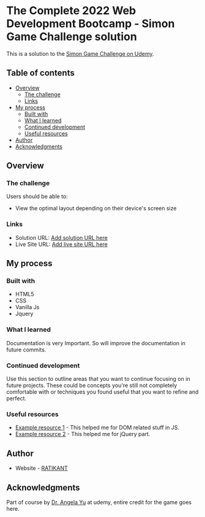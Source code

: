 # The Complete 2022 Web Development Bootcamp - Simon Game Challenge solution

This is a solution to the [Simon Game Challenge on Udemy](https://www.udemy.com/course/the-complete-web-development-bootcamp). 
## Table of contents

- [Overview](#overview)
  - [The challenge](#the-challenge)
  - [Links](#links)
- [My process](#my-process)
  - [Built with](#built-with)
  - [What I learned](#what-i-learned)
  - [Continued development](#continued-development)
  - [Useful resources](#useful-resources)
- [Author](#author)
- [Acknowledgments](#acknowledgments)


## Overview

### The challenge

Users should be able to:

- View the optimal layout depending on their device's screen size


### Links

- Solution URL: [Add solution URL here](https://github.com/ratikantmohanta/Simon_Game)
- Live Site URL: [Add live site URL here](https://ratikantmohanta.github.io/Simon_Game/)

## My process

### Built with

- HTML5 
- CSS
- Vanilla Js
- Jquery

### What I learned

Documentation is very Important.
So will improve the documentation in future commits. 


### Continued development

Use this section to outline areas that you want to continue focusing on in future projects. These could be concepts you're still not completely comfortable with or techniques you found useful that you want to refine and perfect.


### Useful resources

- [Example resource 1](https://www.w3schools.com/js/js_htmldom.asp) - This helped me for DOM related stuff in JS.
- [Example resource 2](https://www.w3schools.com/jquery/default.asp) - This helped me for jQuery part.


## Author

- Website - [RATIKANT](<EDit_in _Future>)

## Acknowledgments

Part of course by [Dr. Angela Yu](https://www.udemy.com/user/4b4368a3-b5c8-4529-aa65-2056ec31f37e/) at udemy, entire credit for the game goes here. 

